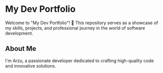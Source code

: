 # My Dev Portfolio

Welcome to "My Dev Portfolio"! 🚀 This repository serves as a showcase of my skills, projects, and professional journey in the world of software development.

## About Me

I'm Arzu, a passionate developer dedicated to crafting high-quality code and innovative solutions.
